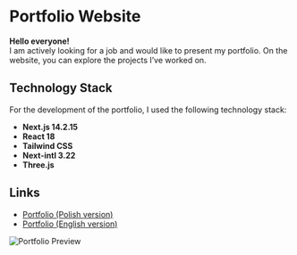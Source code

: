 # Portfolio Website

**Hello everyone!**  
I am actively looking for a job and would like to present my portfolio. On the website, you can explore the projects I’ve worked on.  

## Technology Stack
For the development of the portfolio, I used the following technology stack:
- **Next.js 14.2.15**
- **React 18**
- **Tailwind CSS**
- **Next-intl 3.22**
- **Three.js**

## Links
- [Portfolio (Polish version)](https://www.frontendpolska.pl/pl)  
- [Portfolio (English version)](https://www.frontendpolska.pl/en)

 ![Portfolio Preview](https://github.com/user-attachments/assets/e5cab4f2-e338-4fd0-a36c-59ddf6e2d4b3)

